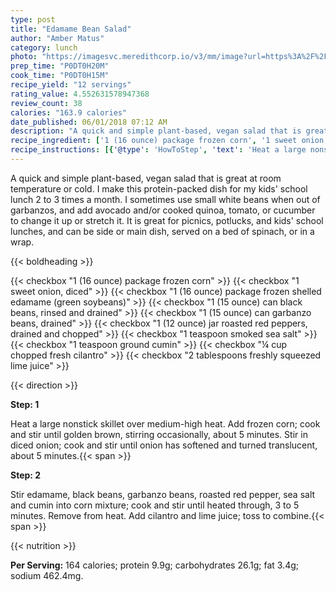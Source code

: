 ```yaml
---
type: post
title: "Edamame Bean Salad"
author: "Amber Matus"
category: lunch
photo: "https://imagesvc.meredithcorp.io/v3/mm/image?url=https%3A%2F%2Fimages.media-allrecipes.com%2Fuserphotos%2F1040528.jpg"
prep_time: "P0DT0H20M"
cook_time: "P0DT0H15M"
recipe_yield: "12 servings"
rating_value: 4.552631578947368
review_count: 38
calories: "163.9 calories"
date_published: 06/01/2018 07:12 AM
description: "A quick and simple plant-based, vegan salad that is great at room temperature or cold. I make this protein-packed dish for my kids' school lunch 2 to 3 times a month. I sometimes use small white beans when out of garbanzos, and add avocado and/or cooked quinoa, tomato, or cucumber to change it up or stretch it. It is great for picnics, potlucks, and kids' school lunches, and can be side or main dish, served on a bed of spinach, or in a wrap."
recipe_ingredient: ['1 (16 ounce) package frozen corn', '1 sweet onion, diced', '1 (16 ounce) package frozen shelled edamame (green soybeans)', '1 (15 ounce) can black beans, rinsed and drained', '1 (15 ounce) can garbanzo beans, drained', '1 (12 ounce) jar roasted red peppers, drained and chopped', '1 teaspoon smoked sea salt', '1 teaspoon ground cumin', '¼ cup chopped fresh cilantro', '2 tablespoons freshly squeezed lime juice']
recipe_instructions: [{'@type': 'HowToStep', 'text': 'Heat a large nonstick skillet over medium-high heat. Add frozen corn; cook and stir until golden brown, stirring occasionally, about 5 minutes. Stir in diced onion; cook and stir until onion has softened and turned translucent, about 5 minutes.\n'}, {'@type': 'HowToStep', 'text': 'Stir edamame, black beans, garbanzo beans, roasted red pepper, sea salt and cumin into corn mixture; cook and stir until heated through, 3 to 5 minutes. Remove from heat. Add cilantro and lime juice; toss to combine.\n'}]
---
```


A quick and simple plant-based, vegan salad that is great at room temperature or cold. I make this protein-packed dish for my kids' school lunch 2 to 3 times a month. I sometimes use small white beans when out of garbanzos, and add avocado and/or cooked quinoa, tomato, or cucumber to change it up or stretch it. It is great for picnics, potlucks, and kids' school lunches, and can be side or main dish, served on a bed of spinach, or in a wrap. 

{{< boldheading >}}

{{< checkbox "1 (16 ounce) package frozen corn" >}}
{{< checkbox "1  sweet onion, diced" >}}
{{< checkbox "1 (16 ounce) package frozen shelled edamame (green soybeans)" >}}
{{< checkbox "1 (15 ounce) can black beans, rinsed and drained" >}}
{{< checkbox "1 (15 ounce) can garbanzo beans, drained" >}}
{{< checkbox "1 (12 ounce) jar roasted red peppers, drained and chopped" >}}
{{< checkbox "1 teaspoon smoked sea salt" >}}
{{< checkbox "1 teaspoon ground cumin" >}}
{{< checkbox "¼ cup chopped fresh cilantro" >}}
{{< checkbox "2 tablespoons freshly squeezed lime juice" >}}


{{< direction >}}

**Step: 1**

Heat a large nonstick skillet over medium-high heat. Add frozen corn; cook and stir until golden brown, stirring occasionally, about 5 minutes. Stir in diced onion; cook and stir until onion has softened and turned translucent, about 5 minutes.{{< span >}}

**Step: 2**

Stir edamame, black beans, garbanzo beans, roasted red pepper, sea salt and cumin into corn mixture; cook and stir until heated through, 3 to 5 minutes. Remove from heat. Add cilantro and lime juice; toss to combine.{{< span >}}

{{< nutrition >}}

**Per Serving:** 164 calories; protein 9.9g; carbohydrates 26.1g; fat 3.4g; sodium 462.4mg.